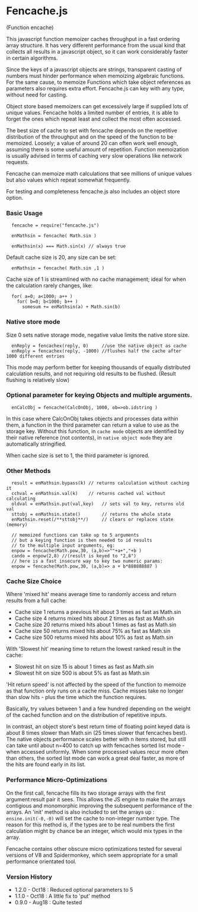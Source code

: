 Fencache.js
===========
(Function encache)

This javascript function memoizer caches throughput in a fast ordering array structure. It has very different performance from the usual kind that collects all results in a javascript object, so it can work considerably faster in certain algorithms. 

Since the keys of a javascript objects are strings, transparent casting of numbers must hinder performance when memoizing algebraic functions. For the same cause, to memoize Functions which take object references as parameters also requires extra effort. Fencache.js can key with any type, without need for casting.

Object store based memoizers can get excessively large if supplied lots of unique values. Fencache holds a limited number of entries, it is able to forget the ones which repeat least and collect the most often accessed. 

The best size of cache to set with fencache depends on the repetitive distribution of the throughput and on the speed of the function to be memoized. Loosely; a value of around 20 can often work well enough, assuming there is some useful amount of repetition. Function memoization is usually advised in terms of caching very slow operations like network requests. 

Fencache can memoize math calculations that see millions of unique values but also values which repeat somewhat frequently.

For testing and completeness fencache.js also includes an object store option.

### Basic Usage

```
  fencache = require("fencache.js") 

  enMathsin = fencache( Math.sin )

  enMathsin(x) === Math.sin(x) // always true 
```

Default cache size is 20, any size can be set:
```
  enMathsin = fencache( Math.sin ,1 ) 
```
Cache size of 1 is streamlined with no cache management; ideal for when the calculation rarely changes, like:
```
  for( a=0; a<1000; a++ )
    for( b=0; b<1000; b++ )
      somesum += enMathsin(a) + Math.sin(b)
```

### Native store mode

Size 0 sets native storage mode, negative value limits the native store size. 
```
  enReply = fencachex(reply, 0)     //use the native object as cache
  enReply = fencachex(reply, -1000) //flushes half the cache after 1000 different entries
```

This mode may perform better for keeping thousands of equally distributed calculation results, and not requiring old results to be flushed. (Result flushing is relatively slow)

### Optional parameter for keying Objects and multiple arguments.

```
  enCalcObj = fencache(CalcOnObj, 1000, ob=>ob.idstring )
```
In this case where CalcOnObj takes objects and processes data within them,
a function in the third parameter can return a value to use as the storage key.
Without this function, in `cache mode` objects are identified by their native reference (not contents), in `native object mode` they are automatically stringified.

When cache size is set to 1, the third parameter is ignored.

### Other Methods

```  
  result = enMathsin.bypass(k) // returns calculation without caching it
  cchval = enMathsin.val(k)    // returns cached val without calculating 
  oldval = enMathsin.put(val,key)   // sets val to key, returns old val 
  sttobj = enMathsin.state()        // returns the whole state
  enMathsin.reset(/**sttobj**/)     // clears or replaces state (memory)
  
  // memoized functions can take up to 5 arguments
  // but a keying function is then needed to id results
  // to the multiple input arguments, eg:
  enpow = fencache(Math.pow,30, (a,b)=>""+a+","+b )
  cando = enpow(2,8) //(result is keyed to "2,8")
  // here is a fast insecure way to key two numeric params:
  enpow = fencache(Math.pow,30, (a,b)=> a + b*888888887 )
```

### Cache Size Choice
 
Where 'mixed hit' means average time to randomly access and return 
results from a full cache:

* Cache size 1 returns a previous hit about 3 times as fast as Math.sin
* Cache size 4 returns mixed hits about 2 times as fast as Math.sin
* Cache size 20 returns mixed hits about 1 times as fast as Math.sin
* Cache size 50 returns mixed hits about 75% as fast as Math.sin
* Cache size 500 returns mixed hits about 10% as fast as Math.sin

With 'Slowest hit' meaning time to return the lowest ranked result in
the cache: 
* Slowest hit on size 15 is about 1 times as fast as Math.sin
* Slowest hit on size 500 is about 5% as fast as Math.sin

'Hit return speed' is not affected by the speed of the function to memoize as that function only runs on a cache miss. Cache misses take no longer than slow hits - plus the time which the function requires. 

Basically, try values between 1 and a few hundred depending on the weight of the cached function and on the distribution of repetitive inputs. 

In contrast, an object store's best return time of floating point keyed data is about 8 times slower than Math.sin (25 times slower that fencaches best). The native objects performance scales better with n items stored, but still can take until about n=400 to catch up with fencaches sorted list mode - when accessed uniformly. When some processed values recur more often than others, the sorted list mode can work a great deal faster, as more of the hits are found early in its list.

### Performance Micro-Optimizations

On the first call, fencache fills its two storage arrays with the first argument:result pair it sees. This allows the JS engine to make the arrays contigious and monomorphic improving the subsequent performance of the arrays. An 'init' method is also included to set the arrays up : `ensine.init(-0,-0)` will set the cache to non-integer number type. The reason for this method is, if the types are to be real numbers the first calculation might by chance be an integer, which would mix types in the array.

Fencache contains other obscure micro optimizations tested for several versions of V8 and Spidermonkey, which seem appropriate for a small performance orientated tool. 

### Version History
* 1.2.0 - Oct18 : Reduced optional parameters to 5 
* 1.1.0 - Oct18 : A little fix to 'put' method 
* 0.9.0 - Aug18 : Quite tested 
